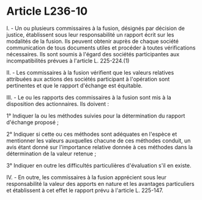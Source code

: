 # Article L236-10

I. - Un ou plusieurs commissaires à la fusion, désignés par décision de justice, établissent sous leur responsabilité un rapport écrit sur les modalités de la fusion. Ils peuvent obtenir auprès de chaque société communication de tous documents utiles et procéder à toutes vérifications nécessaires. Ils sont soumis à l'égard des sociétés participantes aux incompatibilités prévues à l'article L. 225-224.(1)

II. - Les commissaires à la fusion vérifient que les valeurs relatives attribuées aux actions des sociétés participant à l'opération sont pertinentes et que le rapport d'échange est équitable.

III. - Le ou les rapports des commissaires à la fusion sont mis à la disposition des actionnaires. Ils doivent :

1° Indiquer la ou les méthodes suivies pour la détermination du rapport d'échange proposé ;

2° Indiquer si cette ou ces méthodes sont adéquates en l'espèce et mentionner les valeurs auxquelles chacune de ces méthodes conduit, un avis étant donné sur l'importance relative donnée à ces méthodes dans la détermination de la valeur retenue ;

3° Indiquer en outre les difficultés particulières d'évaluation s'il en existe.

IV. - En outre, les commissaires à la fusion apprécient sous leur responsabilité la valeur des apports en nature et les avantages particuliers et établissent à cet effet le rapport prévu à l'article L. 225-147.

